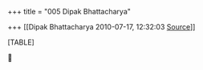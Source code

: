 +++
title = "005 Dipak Bhattacharya"

+++
[[Dipak Bhattacharya	2010-07-17, 12:32:03 [Source](https://groups.google.com/g/bvparishat/c/LozlFZ7950Y)]]



[TABLE]



